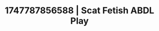 ---
categories:
- Booty worship
- Morning passion
- Queer kinks
- Erotic transformation
- Whispers of pleasure
image: /assets/images/1747787856588.jpg
layout: post
seo:
  description: Featured content with sensual ABDL Play, Scat Fetish. HD images available.
  keywords: ABDL Play, Scat Fetish
  og_image: /assets/images/1747787856588.jpg
  schema_type: VisualArtwork
tags:
- ABDL Play
- '#1747787856588'
- Scat Fetish
title: 1747787856588 | Scat Fetish ABDL Play
---